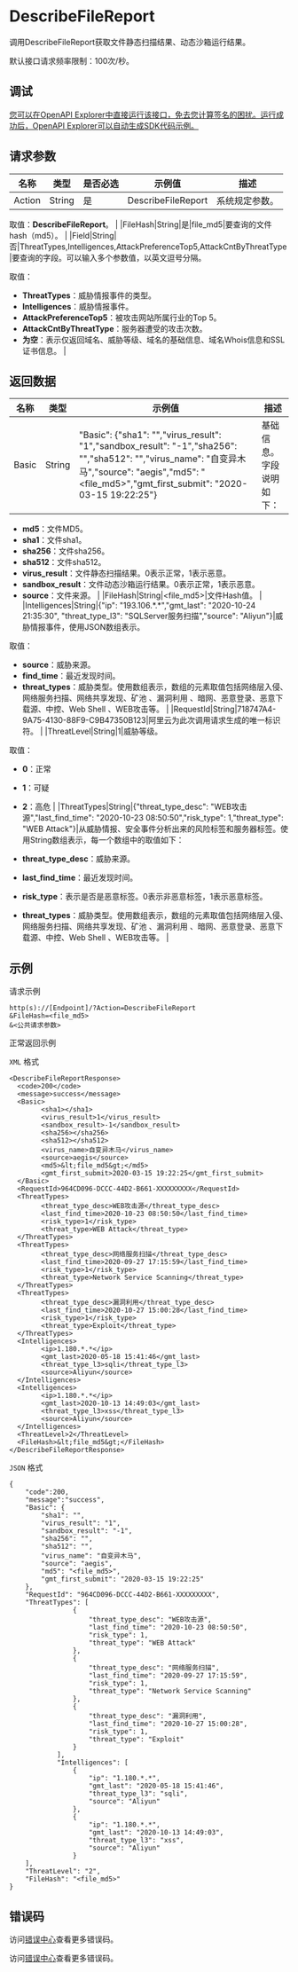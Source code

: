 # DescribeFileReport

调用DescribeFileReport获取文件静态扫描结果、动态沙箱运行结果。

默认接口请求频率限制：100次/秒。

## 调试

[您可以在OpenAPI Explorer中直接运行该接口，免去您计算签名的困扰。运行成功后，OpenAPI Explorer可以自动生成SDK代码示例。](https://api.aliyun.com/#product=Sasti&api=DescribeFileReport&type=RPC&version=2020-05-12)

## 请求参数

|名称|类型|是否必选|示例值|描述|
|--|--|----|---|--|
|Action|String|是|DescribeFileReport|系统规定参数。

 取值：**DescribeFileReport**。 |
|FileHash|String|是|file\_md5|要查询的文件hash（md5）。 |
|Field|String|否|ThreatTypes,Intelligences,AttackPreferenceTop5,AttackCntByThreatType|要查询的字段。可以输入多个参数值，以英文逗号分隔。

 取值：

 -   **ThreatTypes**：威胁情报事件的类型。
-   **Intelligences**：威胁情报事件。
-   **AttackPreferenceTop5**：被攻击网站所属行业的Top 5。
-   **AttackCntByThreatType**：服务器遭受的攻击次数。
-   **为空**：表示仅返回域名、威胁等级、域名的基础信息、域名Whois信息和SSL证书信息。 |

## 返回数据

|名称|类型|示例值|描述|
|--|--|---|--|
|Basic|String|"Basic": \{"sha1": "","virus\_result": "1","sandbox\_result": "-1","sha256": "","sha512": "","virus\_name": "自变异木马","source": "aegis","md5": "<file\_md5\>","gmt\_first\_submit": "2020-03-15 19:22:25"\}|基础信息。字段说明如下：

 -   **md5**：文件MD5。
-   **sha1**：文件sha1。
-   **sha256**：文件sha256。
-   **sha512**：文件sha512。
-   **virus\_result**：文件静态扫描结果。0表示正常，1表示恶意。
-   **sandbox\_result**：文件动态沙箱运行结果。0表示正常，1表示恶意。
-   **source**：文件来源。 |
|FileHash|String|<file\_md5\>|文件Hash值。 |
|Intelligences|String|\{"ip": "193.106.\*.\*","gmt\_last": "2020-10-24 21:35:30", "threat\_type\_l3": "SQLServer服务扫描","source": "Aliyun"\}|威胁情报事件，使用JSON数组表示。

 取值：

 -   **source**：威胁来源。
-   **find\_time**：最近发现时间。
-   **threat\_types**：威胁类型。使用数组表示，数组的元素取值包括网络层入侵、网络服务扫描、网络共享发现、矿池 、漏洞利用 、暗网、恶意登录、恶意下载源、中控、Web Shell 、WEB攻击等。 |
|RequestId|String|718747A4-9A75-4130-88F9-C9B47350B123|阿里云为此次调用请求生成的唯一标识符。 |
|ThreatLevel|String|1|威胁等级。

 取值：

 -   **0**：正常
-   **1**：可疑
-   **2**：高危 |
|ThreatTypes|String|\{"threat\_type\_desc": "WEB攻击源","last\_find\_time": "2020-10-23 08:50:50","risk\_type": 1,"threat\_type": "WEB Attack"\}|从威胁情报、安全事件分析出来的风险标签和服务器标签。使用String数组表示，每一个数组中的取值如下：

 -   **threat\_type\_desc**：威胁来源。
-   **last\_find\_time**：最近发现时间。
-   **risk\_type**：表示是否是恶意标签。0表示非恶意标签，1表示恶意标签。
-   **threat\_types**：威胁类型。使用数组表示，数组的元素取值包括网络层入侵、网络服务扫描、网络共享发现、矿池 、漏洞利用 、暗网、恶意登录、恶意下载源、中控、Web Shell 、WEB攻击等。 |

## 示例

请求示例

```
http(s)://[Endpoint]/?Action=DescribeFileReport
&FileHash=<file_md5>
&<公共请求参数>
```

正常返回示例

`XML` 格式

```
<DescribeFileReportResponse>
  <code>200</code>
  <message>success</message>
  <Basic>
        <sha1></sha1>
        <virus_result>1</virus_result>
        <sandbox_result>-1</sandbox_result>
        <sha256></sha256>
        <sha512></sha512>
        <virus_name>自变异木马</virus_name>
        <source>aegis</source>
        <md5>&lt;file_md5&gt;</md5>
        <gmt_first_submit>2020-03-15 19:22:25</gmt_first_submit>
  </Basic>
  <RequestId>964CD096-DCCC-44D2-B661-XXXXXXXXX</RequestId>
  <ThreatTypes>
        <threat_type_desc>WEB攻击源</threat_type_desc>
        <last_find_time>2020-10-23 08:50:50</last_find_time>
        <risk_type>1</risk_type>
        <threat_type>WEB Attack</threat_type>
  </ThreatTypes>
  <ThreatTypes>
        <threat_type_desc>网络服务扫描</threat_type_desc>
        <last_find_time>2020-09-27 17:15:59</last_find_time>
        <risk_type>1</risk_type>
        <threat_type>Network Service Scanning</threat_type>
  </ThreatTypes>
  <ThreatTypes>
        <threat_type_desc>漏洞利用</threat_type_desc>
        <last_find_time>2020-10-27 15:00:28</last_find_time>
        <risk_type>1</risk_type>
        <threat_type>Exploit</threat_type>
  </ThreatTypes>
  <Intelligences>
        <ip>1.180.*.*</ip>
        <gmt_last>2020-05-18 15:41:46</gmt_last>
        <threat_type_l3>sqli</threat_type_l3>
        <source>Aliyun</source>
  </Intelligences>
  <Intelligences>
        <ip>1.180.*.*</ip>
        <gmt_last>2020-10-13 14:49:03</gmt_last>
        <threat_type_l3>xss</threat_type_l3>
        <source>Aliyun</source>
  </Intelligences>
  <ThreatLevel>2</ThreatLevel>
  <FileHash>&lt;file_md5&gt;</FileHash>
</DescribeFileReportResponse>
```

`JSON` 格式

```
{
    "code":200,
    "message":"success",
    "Basic": {
        "sha1": "",
        "virus_result": "1",
        "sandbox_result": "-1",
        "sha256": "",
        "sha512": "",
        "virus_name": "自变异木马",
        "source": "aegis",
        "md5": "<file_md5>",
        "gmt_first_submit": "2020-03-15 19:22:25"
    },
    "RequestId": "964CD096-DCCC-44D2-B661-XXXXXXXXX",
    "ThreatTypes": [
                {
                    "threat_type_desc": "WEB攻击源",
                    "last_find_time": "2020-10-23 08:50:50",
                    "risk_type": 1,
                    "threat_type": "WEB Attack"
                },
                {
                    "threat_type_desc": "网络服务扫描",
                    "last_find_time": "2020-09-27 17:15:59",
                    "risk_type": 1,
                    "threat_type": "Network Service Scanning"
                },
                {
                    "threat_type_desc": "漏洞利用",
                    "last_find_time": "2020-10-27 15:00:28",
                    "risk_type": 1,
                    "threat_type": "Exploit"
                }
            ],
            "Intelligences": [
                {
                    "ip": "1.180.*.*",
                    "gmt_last": "2020-05-18 15:41:46",
                    "threat_type_l3": "sqli",
                    "source": "Aliyun"
                },
                {
                    "ip": "1.180.*.*",
                    "gmt_last": "2020-10-13 14:49:03",
                    "threat_type_l3": "xss",
                    "source": "Aliyun"
                }
    ],
    "ThreatLevel": "2",
    "FileHash": "<file_md5>"
}
```

## 错误码

访问[错误中心](https://error-center.aliyun.com/status/product/Sasti)查看更多错误码。

访问[错误中心](https://error-center.alibabacloud.com/status/product/Sasti)查看更多错误码。

